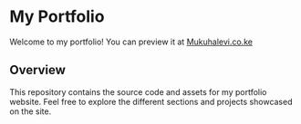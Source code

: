 # My Portfolio

Welcome to my portfolio! You can preview it at [Mukuhalevi.co.ke](https://levimukuha.pythonanywhere.com/)

## Overview

This repository contains the source code and assets for my portfolio website. Feel free to explore the different sections and projects showcased on the site.



